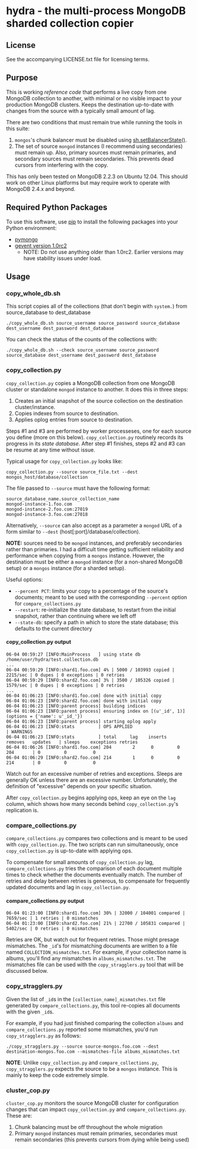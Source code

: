 # hydra - the multi-process MongoDB sharded collection copier

## License

See the accompanying LICENSE.txt file for licensing terms.

## Purpose

This is working *reference code* that performs a live copy from one MongoDB collection to another, with minimal or no visible impact to your production MongoDB clusters. Keeps the destination up-to-date with changes from the source with a typically small amount of lag.

There are two conditions that must remain true while running the tools in this suite:

1. `mongos`'s chunk balancer must be disabled using [sh.setBalancerState()](http://docs.mongodb.org/manual/reference/method/sh.setBalancerState/).
2. The set of source `mongod` instances (I recommend using secondaries) must remain up. Also, primary sources must remain primaries, and secondary sources must remain secondaries. This prevents dead cursors from interfering with the copy.

This has only been tested on MongoDB 2.2.3 on Ubuntu 12.04. This should work on other Linux platforms but may require work to operate with MongoDB 2.4.x and beyond.

## Required Python Packages

To use this software, use [pip](http://www.pip-installer.org/en/latest/) to install the following packages into your Python environment:

* [pymongo](https://pypi.python.org/pypi/pymongo/)
* [gevent version 1.0rc2](https://github.com/surfly/gevent#installing-from-github)
	* NOTE: Do not use anything older than 1.0rc2. Earlier versions may have stability issues under load.

## Usage

### copy_whole_db.sh

This script copies all of the collections (that don't begin with `system.`) from source_database to dest_database

~~~
./copy_whole_db.sh source_username source_password source_database dest_username dest_password dest_database
~~~

You can check the status of the counts of the collections with:

~~~
./copy_whole_db.sh --check source_username source_password source_database dest_username dest_password dest_database
~~~

### copy_collection.py

`copy_collection.py` copies a MongoDB collection from one MongoDB cluster or standalone `mongod` instance to another. It does this in three steps:

1. Creates an initial snapshot of the source collection on the destination cluster/instance.
2. Copies indexes from source to destination.
3. Applies oplog entries from source to destination.

Steps #1 and #3 are performed by worker processeses, one for each source you define (more on this below). `copy_collection.py` routinely records its progress in its *state database*. After step #1 finishes, steps #2 and #3 can be resume at any time without issue.

Typical usage for `copy_collection.py` looks like:

~~~
copy_collection.py --source source_file.txt --dest mongos_host/database/collection
~~~

The file passed to `--source` must have the following format:

~~~
source_database_name.source_collection_name
mongod-instance-1.foo.com
mongod-instance-2.foo.com:27019
mongod-instance-3.foo.com:27018
~~~

Alternatively, `--source` can also accept as a parameter a `mongod` URL of a form similar to `--dest` (host[:port]/database/collection).

**NOTE:** sources need to be `mongod` instances, and preferably secondaries rather than primaries. I had a difficult time getting sufficient reliability and performance when copying from a `mongos` instance. However, the destination must be either a `mongod` instance (for a non-shared MongoDB setup) or a `mongos` instance (for a sharded setup).

Useful options:

* `--percent PCT`: limits your copy to a percentage of the source's documents; meant to be used with the corresponding `--percent` option for `compare_collections.py`
* `--restart`: re-initialize the state database, to restart from the initial snapshot, rather than continuing where we left off
* `--state-db`: specify a path in which to store the state database; this defaults to the current directory


#### copy_collection.py output

~~~
06-04 00:59:27 [INFO:MainProcess   ] using state db /home/user/hydra/test.collection.db
...
06-04 00:59:29 [INFO:shard1.foo.com] 4% | 5000 / 103993 copied | 2215/sec | 0 dupes | 0 exceptions | 0 retries
06-04 00:59:29 [INFO:shard2.foo.com] 3% | 3500 / 105326 copied | 1579/sec | 0 dupes | 0 exceptions | 0 retries
...
06-04 01:06:23 [INFO:shard1.foo.com] done with initial copy
06-04 01:06:23 [INFO:shard2.foo.com] done with initial copy
06-04 01:06:23 [INFO:parent process] building indices
06-04 01:06:23 [INFO:parent process] ensuring index on [(u'_id', 1)] (options = {'name': u'_id_'})
06-04 01:06:23 [INFO:parent process] starting oplog apply
06-04 01:06:23 [INFO:stats         ] OPS APPLIED                                    | WARNINGS
06-04 01:06:23 [INFO:stats         ] total     lag    inserts   removes   updates   | sleeps    exceptions retries
06-04 01:06:26 [INFO:shard1.foo.com] 204        2      0         0         204       | 0         0          0
06-04 01:06:29 [INFO:shard2.foo.com] 214        1      0         0         214       | 0         0          0
~~~

Watch out for an excessive number of retries and exceptions. Sleeps are generally OK unless there are an excessive number. Unfortunately, the definition of "excessive" depends on your specific situation.

After `copy_collection.py` begins applying ops, keep an eye on the `lag` column, which shows how many seconds behind `copy_collection.py`'s replication is.

### compare_collections.py

`compare_collections.py` compares two collections and is meant to be used with `copy_collection.py`. The two scripts can run simultaneously, once `copy_collection.py` is up-to-date with applying ops.

To compensate for small amounts of `copy_collection.py` lag, `compare_collections.py` tries the comparison of each document multiple times to check whether the documents eventually match. The number of retries and delay between retries is generous, to compensate for frequently updated documents and lag in `copy_collection.py`.

#### compare_collections.py output

~~~
06-04 01:23:00 [INFO:shard1.foo.com] 30% | 32000 / 104001 compared | 7659/sec | 1 retries | 0 mismatches
06-04 01:23:00 [INFO:shard2.foo.com] 21% | 22700 / 105831 compared | 5402/sec | 0 retries | 0 mismatches
~~~

Retries are OK, but watch out for frequent retries. Those might presage mismatches. The `_id`'s for mismatching documents are written to a file named `COLLECTION_mismatches.txt`. For example, if your collection name is albums, you'll find any mismatches in `albums_mismatches.txt`. The mismatches file can be used with the `copy_stragglers.py` tool that will be discussed below.

### copy_stragglers.py

Given the list of `_id`s in the `[collection_name]_mismatches.txt` file generated by `compare_collections.py`, this tool re-copies all documents with the given `_id`s.

For example, if you had just finished comparing the collection `albums` and `compare_collections.py` reported some mismatches, you'd run `copy_stragglers.py` as follows:


~~~
./copy_stragglers.py --source source-mongos.foo.com --dest destination-mongos.foo.com --mismatches-file albums_mismatches.txt
~~~

**NOTE**: Unlike `copy_collection.py` and `compare_collections.py`, `copy_stragglers.py` expects the source to be a `mongos` instance. This is mainly to keep the code extremely simple.

### cluster_cop.py

`cluster_cop.py` monitors the source MongoDB cluster for configuration changes that can impact `copy_collection.py` and `compare_collections.py`. These are:

1. Chunk balancing must be off throughout the whole migration
2. Primary `mongod` instances must remain primaries, secondaries must remain secondaries (this prevents cursors from dying while being used)
